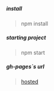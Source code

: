 ##### install

> npm install



##### starting project

> npm start


##### gh-pages`s url

> [hosted](https://overusdev.github.io/carousel/public/)

